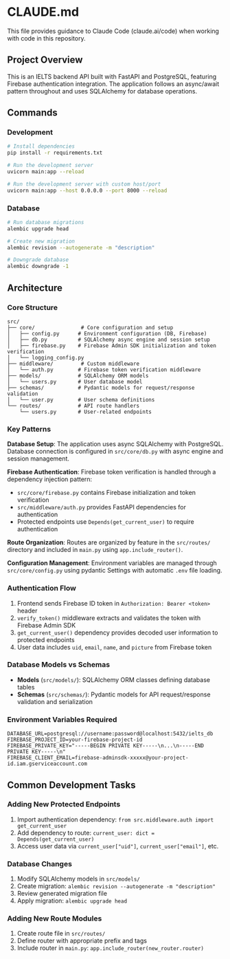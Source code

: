 # CLAUDE.md

This file provides guidance to Claude Code (claude.ai/code) when working with code in this repository.

## Project Overview

This is an IELTS backend API built with FastAPI and PostgreSQL, featuring Firebase authentication integration. The application follows an async/await pattern throughout and uses SQLAlchemy for database operations.

## Commands

### Development
```bash
# Install dependencies
pip install -r requirements.txt

# Run the development server
uvicorn main:app --reload

# Run the development server with custom host/port
uvicorn main:app --host 0.0.0.0 --port 8000 --reload
```

### Database
```bash
# Run database migrations
alembic upgrade head

# Create new migration
alembic revision --autogenerate -m "description"

# Downgrade database
alembic downgrade -1
```

## Architecture

### Core Structure
```
src/
├── core/               # Core configuration and setup
│   ├── config.py      # Environment configuration (DB, Firebase)
│   ├── db.py          # SQLAlchemy async engine and session setup
│   ├── firebase.py    # Firebase Admin SDK initialization and token verification
│   └── logging_config.py
├── middleware/         # Custom middleware
│   └── auth.py        # Firebase token verification middleware
├── models/            # SQLAlchemy ORM models
│   └── users.py       # User database model
├── schemas/           # Pydantic models for request/response validation
│   └── user.py        # User schema definitions
└── routes/            # API route handlers
    └── users.py       # User-related endpoints
```

### Key Patterns

**Database Setup**: The application uses async SQLAlchemy with PostgreSQL. Database connection is configured in `src/core/db.py` with async engine and session management.

**Firebase Authentication**: Firebase token verification is handled through a dependency injection pattern:
- `src/core/firebase.py` contains Firebase initialization and token verification
- `src/middleware/auth.py` provides FastAPI dependencies for authentication
- Protected endpoints use `Depends(get_current_user)` to require authentication

**Route Organization**: Routes are organized by feature in the `src/routes/` directory and included in `main.py` using `app.include_router()`.

**Configuration Management**: Environment variables are managed through `src/core/config.py` using pydantic Settings with automatic `.env` file loading.

### Authentication Flow
1. Frontend sends Firebase ID token in `Authorization: Bearer <token>` header
2. `verify_token()` middleware extracts and validates the token with Firebase Admin SDK
3. `get_current_user()` dependency provides decoded user information to protected endpoints
4. User data includes `uid`, `email`, `name`, and `picture` from Firebase token

### Database Models vs Schemas
- **Models** (`src/models/`): SQLAlchemy ORM classes defining database tables
- **Schemas** (`src/schemas/`): Pydantic models for API request/response validation and serialization

### Environment Variables Required
```
DATABASE_URL=postgresql://username:password@localhost:5432/ielts_db
FIREBASE_PROJECT_ID=your-firebase-project-id
FIREBASE_PRIVATE_KEY="-----BEGIN PRIVATE KEY-----\n...\n-----END PRIVATE KEY-----\n"
FIREBASE_CLIENT_EMAIL=firebase-adminsdk-xxxxx@your-project-id.iam.gserviceaccount.com
```

## Common Development Tasks

### Adding New Protected Endpoints
1. Import authentication dependency: `from src.middleware.auth import get_current_user`
2. Add dependency to route: `current_user: dict = Depends(get_current_user)`
3. Access user data via `current_user["uid"]`, `current_user["email"]`, etc.

### Database Changes
1. Modify SQLAlchemy models in `src/models/`
2. Create migration: `alembic revision --autogenerate -m "description"`
3. Review generated migration file
4. Apply migration: `alembic upgrade head`

### Adding New Route Modules
1. Create route file in `src/routes/`
2. Define router with appropriate prefix and tags
3. Include router in `main.py`: `app.include_router(new_router.router)`